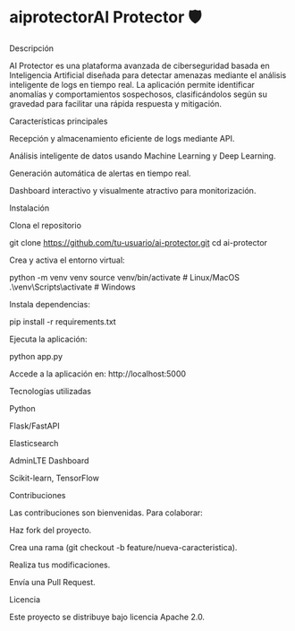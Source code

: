# aiprotectorAI Protector 🛡️



Descripción

AI Protector es una plataforma avanzada de ciberseguridad basada en Inteligencia Artificial diseñada para detectar amenazas mediante el análisis inteligente de logs en tiempo real. La aplicación permite identificar anomalías y comportamientos sospechosos, clasificándolos según su gravedad para facilitar una rápida respuesta y mitigación.

Características principales

Recepción y almacenamiento eficiente de logs mediante API.

Análisis inteligente de datos usando Machine Learning y Deep Learning.

Generación automática de alertas en tiempo real.

Dashboard interactivo y visualmente atractivo para monitorización.

Instalación

Clona el repositorio

git clone https://github.com/tu-usuario/ai-protector.git
cd ai-protector

Crea y activa el entorno virtual:

python -m venv venv
source venv/bin/activate  # Linux/MacOS
.\venv\Scripts\activate  # Windows

Instala dependencias:

pip install -r requirements.txt

Ejecuta la aplicación:

python app.py

Accede a la aplicación en: http://localhost:5000

Tecnologías utilizadas

Python

Flask/FastAPI

Elasticsearch

AdminLTE Dashboard

Scikit-learn, TensorFlow

Contribuciones

Las contribuciones son bienvenidas. Para colaborar:

Haz fork del proyecto.

Crea una rama (git checkout -b feature/nueva-caracteristica).

Realiza tus modificaciones.

Envía una Pull Request.

Licencia

Este proyecto se distribuye bajo licencia Apache 2.0.

